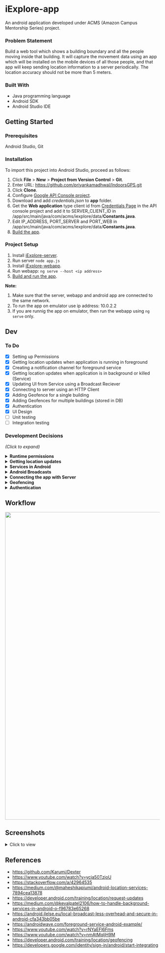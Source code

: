 # iExplore-app
An android application developed under ACMS (Amazon Campus Mentorship Series) project.

### Problem Statement
Build a web tool which shows a building boundary and all the people moving inside that building. It will capture the movement data using an app which will be installed on the mobile devices of all those people, and that app will keep sending location information to a server periodically. The location accuracy should not be more than 5 meters.

### Built With
* Java programming language
* Android SDK
* Android Studio IDE

## Getting Started

### Prerequisites
Android Studio, Git

### Installation
To import this project into Android Studio, proceed as follows:

1. Click **File** > **New** > **Project from Version Control** > **Git**.
2. Enter URL: https://github.com/priyankamadhwal/IndoorsGPS.git
3. Click **Clone**.
4. Configure [Google API Console project](https://developers.google.com/identity/sign-in/android/start-integrating#configure_a_project).
5. Download and add *credentials.json* to **app** folder.
6. Get the **Web application** type client id from [Credentials Page](https://console.developers.google.com/apis/credentials) in the API console project and add it to SERVER_CLIENT_ID in /app/src/main/java/com/acms/iexplore/data/**Constants.java**.
7. Edit IP_ADDRESS, PORT_SERVER and PORT_WEB in /app/src/main/java/com/acms/iexplore/data/**Constants.java**.
6. [Build the app](https://developer.android.com/studio/run#reference).

### Project Setup
1. Install [iExplore-server](https://github.com/shubhangi-ghosh/ACMS_server).
2. Run server ```node app.js```
3. Install [iExplore-webapp](https://github.com/Shrutikatyal/iExplore-web).
4. Run webapp: ```ng serve --host <ip address>```
5. [Build and run the app](https://developer.android.com/studio/run).

**Note:** 
1. Make sure that the server, webapp and android app are connected to the same network.
2. To run the app on emulator use ip address: 10.0.2.2
3. If you are runnig the app on emulator, then run the webapp using ```ng serve``` only.

## Dev

### To Do
- [x] Setting up Permissions  
- [x] Getting location updates when application is running in foreground
- [x] Creating a notification channel for foreground service
- [x] Getting location updates when application is in background or killed (Service)
- [x] Updating UI from Service using a Broadcast Reciever
- [x] Connecting to server using an HTTP Client
- [x] Adding Geofence for a single building
- [x] Adding Geofences for multiple buildings (stored in DB)
- [x] Authentication
- [x] UI Design
- [ ] Unit testing
- [ ] Integration testing

### Development Decisions
*(Click to expand)*
<details>
  <summary><b>Runtime permissions</b></summary>
  <br />
  Android M (API 23) introduced runtime permissions, letting user to allow or deny any permission at runtime.<br />
  To use location services, this application uses ACCESS_FINE_LOCATION permission and ACCESS_BACKGROUND_LOCATION permission (Android Q and above).<br/><br />
  <b><u>Our solution:</u></b><br />
  For granting each and every permission, long and tedious code is required. So, to overcome this, we are using <b>Dexter</b> library which simplifies the process of requesting runtime permissions.
  <br /><br />
</details>

<details>
  <summary><b>Getting location updates</b></summary>
      <br />  
Mainly, there are two different ways to do it:

<b>1. Android Framework Location API</b>
<br />
It has 3 location providers:<br>
  1.	NETWORK_PROVIDER<br />
          - Calculates location using nearest cell towers and wifi access points.<br />
          - Uses ACCESS_COARSE_LOCATION permission which allows the app to get only an approximated location.<br />
          - It is fast and battery consumption is low.<br /> 
          - Accuracy is not very good.<br />
  2.	GPS_PROVIDER<br />
          - Gets location values using satellites.<br />
          - Uses ACCESS_FINE_LOCATION permission to provide a more precise/accurate location.<br /> 
          - Gives high accuracy of current location.<br /> 
          - Needs continuous power supply.
          - Might be slow sometimes.<br />  
  3.	PASSIVE_PROVIDER<br />
          - Does not request location updates itself.<br />
          - Passively receives location information from other applications that are using location services.<br /> 
          - Not reliable because if no other app on the phone is getting location updates, our app won't get them either.<br /> 
          - Accuracy is also very low.<br />
 <br />         
As GPS is most accurate, so using that would be an obvious choice. But inside buildings, sometimes GPS is not available and in that case we might want to switch to Network provider until GPS becomes available again. But it causes huge battery drain to switch to exact location provider and may take a little longer to give the result.<br />
<br />
<b>2. FusedLocationProviderClient by Google Play Services</b><br />
<br />
This is built on top of Android’s API and automatically chooses what underlying provider to use on the basis of accuracy, battery usage, speed etc.
<br /><br />
According to the docs:<br />
<blockquote>
The Google Play services location APIs are preferred over the Android framework location APIs (android.location) as a way of adding location awareness to your app. If you are currently using the Android framework location APIs, you are strongly encouraged to switch to the Google Play services location APIs as soon as possible.<br/>
…<br />
The Google Location Services API, part of Google Play Services, provides a more powerful, high-level framework that automatically handles location providers, user movement, and location accuracy. It also handles location update scheduling based on power consumption parameters you provide. In most cases, you'll get better battery performance, as well as more appropriate accuracy, by using the Location Services API.
</blockquote>
<br />
It's drawback is that app will only be able to run on devices with Google Play services installed in it.<br />
<br />
<b><u>Our solution:</u></b><br />
We will be using the FusedLocationProviderClient along with other Google Play Services APIs: Geofencing and Google sign-in.
<br />
<br />
</details>

<details>
  <summary><b>Services in Android</b></summary>
  <br />
  <b>Background services: </b><br /><br />        
<p>Whenever an application runs in the background using services, it consumes memory and battery which are very limited resources. So, Android O onwards, the application is allowed to create and run background services only for a few minutes after which they are killed by the system. </p>
<p>Some periodic task can be created using a scheduler that will start service again after some given interval, service will do its work and then stop itself again. By this, the application will not be considered battery draining. But there are some limitations in the number of times an app can request location update in background. Also the doze mode and app standby delays the execution by some amount of time if the phone is idle.</p>
  <br />
  <b>Foreground services: </b><br /><br /> 
<p>A foreground service will keep the user aware that application is performing some background tasks by displaying a persistent notification and the system will consider it to be something the user is actively aware of and thus not a candidate for killing when low on memory or power.</p>
  <p>But as this notification couldn't be dismissed, users may find this behavior annoying.</p>
  <br />
  <p><b><u>Our solution:</u></b><br />
    We will be using a Foreground Service for Android versions O and above as it makes it possible to get uninterrupted continuous location updates which is very essential for this app.
  </p>
  <br />
</details>

<details>
  <summary><b>Android Broadcasts</b></summary>
  <br />
  <b>Global vs. Local Broadcasts</b>
  <br/>
  <p>
    Using a <i>global broadcast</i>, any other application can also send and receive broadcast messages to and from our application. This can be a serious security threat for the application. Also global broadcast is sent system-wide, so it is not performance efficient.
  </p>
  <p>
    <br />
    Android provides <i>local broadcasts</i> with the <b>LocalBroadcastManager</b> class which provides following benifits:<br />
<ul>
  <li>Broadcast data won’t leave your app, so don’t need to worry about leaking private data.</li>
<li>It is not possible for other applications to send these broadcasts to your app, so you don’t need to worry about having security holes they can exploit.</li>
<li>It is more efficient than sending a global broadcast through the system.</li>
<li>No overhead of system-wide broadcast.</li>
  </ul>
<p>
<br />
<b><u>Our solution:</u></b><br />
  We are using a BroadcastReceiver to receive the updated location in <i>MainActivity</i> that is going to be broadcast locally from the Service and then update the UI.
<br /><br />
</details>

<details>
  <summary><b>Connecting the app with Server</b></summary><br />
  There are a lot of networking libraries that can be used for this purpose- OkHttp, AndroidAsync, Retrofit, Volley, Robospice etc.<br /><br /> 
  <b><u>Our solution:</u></b><br />
  We are using <b>Retrofit</b> in this project because of following reasons:<br />
  <ul>
    <li>Easy to understand and use</li>
    <li>Treats the Api calls as simple java method calls</li>
    <li>Handles the Json/Xml parsing itself</li>
    <li>We do not have too many custom requirements in terms of caching and request prioritization</li>
    <li>Good community support</li>
  </ul>
<br />
</details>

<details>
  <summary><b>Geofencing</b></summary>
  <br />
  <p>
Geofencing combines awareness of the user's current location with awareness of the user's proximity to locations that may be of interest. To mark a location of interest, you specify its latitude and longitude. To adjust the proximity for the location, you add a radius. The latitude, longitude, and radius define a geofence, creating a circular area, or fence, around the location of interest.
<p>
  <b>Points to consider:</b><br />
  <ul>
    <li>You can have multiple active geofences, with a limit of 100 per app, per device user.</li>
    <li>For best results, the minimium radius of the geofence should be set between 100 - 150 meters.</li>
    <li>When Wi-Fi is available location accuracy is usually between 20 - 50 meters. When indoor location is available, the accuracy range can be as small as 5 meters. Unless you know indoor location is available inside the geofence, assume that Wi-Fi location accuracy is about 50 meters. When Wi-Fi location isn't available (for example, rural areas) the location accuracy degrades further.</li>
    <li>If there is no reliable data connection, alerts might not be generated. This is because the geofence service depends on the network location provider which in turn requires a data connection.</li>
    <li>The geofence service doesn't continuously query for location, so expect some latency when receiving alerts. Usually the latency is less than 2 minutes, even less when the device has been moving. If Background Location Limits are in effect, the latency is about 2-3 minutes on average. If the device has been stationary for a significant period of time, the latency may increase (up to 6 minutes).</li>
  </ul>
<br />
<b><u>Our solution:</u></b><br />
  In this app, we are using geofences to determine when a user enters or exits a building. The app will start sending the location updates to server as soon as the ENTER event is triggered and stop the moment the EXIT event is triggered. Also, geofences are being added to monitor multiple buildings so that we can know in which building the user currently is.
<br /><br />
</details>

<details>
  <summary><b>Authentication</b></summary>
  <br />
  <p>
    We should verify a user's identity before giving him access to the app.
  </p>
<br />
<b><u>Our solution:</u></b><br />
  Currently, we are just using the <b>Google sign-in</b> option to let the user quickly and easily register/sign-in to our app with their existing Google account.
<br /><br />
</details>

## Workflow
   
<p align="center">
<img src="https://i.postimg.cc/JnctBvFg/app-work-flow-1.png" width="1000" />
</center>

## Screenshots
<details>
  <summary>Click to view</summary>
  <br />
  <p align="center">
    <img src="https://i.postimg.cc/9QNHL5Kp/Screenshot-20200509-122208-i-Explore.jpg" width="150" />
    <img src="https://i.postimg.cc/7Y2zHwMC/Screenshot-20200509-122215-i-Explore.jpg" width="150" />
    <img src="https://i.postimg.cc/kg7WfLKB/Screenshot-20200509-122351-Google-Play-services.jpg" width="150" />
    <img src="https://i.postimg.cc/sgnGKx3N/Screenshot-20200509-122535-Package-installer.jpg" width="150" />
    <img src="https://i.postimg.cc/RCk0Sf0m/Screenshot-20200509-130459-i-Explore.jpg" width="150" />
    <img src="https://i.postimg.cc/jj3sGn1G/Screenshot-20200509-123115-i-Explore.jpg" width="150" />
    <img src="https://i.postimg.cc/k5GCFX5w/Screenshot-20200509-130511-i-Explore.jpg" width="150" />
    <img src="https://i.postimg.cc/8C78fKy0/Screenshot-20200509-130517-i-Explore.jpg" width="150" />
    <img src="https://i.postimg.cc/FHn8vb9g/Screenshot-20200509-130525-i-Explore.jpg" width="150" />
    <img src="https://i.postimg.cc/P5c39t4S/Screenshot-20200509-130634-i-Explore.jpg" width="150" />
<!--     <img src="/screenshots/Screenshot_11_iExplore.jpg" width="150" /> -->
  </p>
</details>

## References
- https://github.com/Karumi/Dexter
- https://www.youtube.com/watch?v=ycja50TzjoU
- https://stackoverflow.com/a/42964535
- https://medium.com/@maheshikapiumi/android-location-services-7894cea13878
- https://developer.android.com/training/location/request-updates
- https://medium.com/@kevalpatel2106/how-to-handle-background-services-in-android-o-f96783e65268
- https://android.jlelse.eu/local-broadcast-less-overhead-and-secure-in-android-cfa343bb05be
- https://androidwave.com/foreground-service-android-example/
- https://www.youtube.com/watch?v=rNYaEFl6Fms
- https://www.youtube.com/watch?v=nmAtMqljH9M
- https://developer.android.com/training/location/geofencing
- https://developers.google.com/identity/sign-in/android/start-integrating
